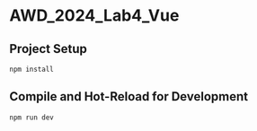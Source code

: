 # AWD_2024_Lab4_Vue

## Project Setup
```npm install```

## Compile and Hot-Reload for Development
```npm run dev```